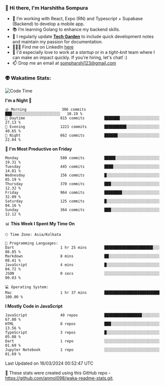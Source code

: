 ### 👋 Hi there, I'm Harshitha Sompura

- 🔧 I’m working with React, Expo (RN) and Typescript + Supabase (Backend) to develop a mobile app.
- 📚 I’m learning Golang to enhance my backend skills.
- 🌾 I regularly update **<u>[Tech Garden](https://tech-garden-hs.vercel.app/)</u>** to include quick development notes and maintain my passion for documentation.
- 👩🏻‍💻 Find me on LinkedIn <u>[here](https://www.linkedin.com/in/harshithasompura/)</u>
- 🐣 I'd especially love to work at a _startup_ or in a _tight-knit_ team where I can make an impact quickly. If you're hiring, let's chat! :)
- 📫 Drop me an email at [sompharshi123@gmail.com](mailto:sompharshi123@gmail.com)

### 👽 Wakatime Stats:
<!--START_SECTION:waka-->
![Code Time](http://img.shields.io/badge/Code%20Time-43%20hrs%204%20mins-blue)

**I'm a Night 🦉** 

```text
🌞 Morning                306 commits         ███░░░░░░░░░░░░░░░░░░░░░░   10.19 % 
🌆 Daytime                815 commits         ███████░░░░░░░░░░░░░░░░░░   27.13 % 
🌃 Evening                1221 commits        ██████████░░░░░░░░░░░░░░░   40.65 % 
🌙 Night                  662 commits         ██████░░░░░░░░░░░░░░░░░░░   22.04 % 
```
📅 **I'm Most Productive on Friday** 

```text
Monday                   580 commits         █████░░░░░░░░░░░░░░░░░░░░   19.31 % 
Tuesday                  445 commits         ████░░░░░░░░░░░░░░░░░░░░░   14.81 % 
Wednesday                156 commits         █░░░░░░░░░░░░░░░░░░░░░░░░   05.19 % 
Thursday                 370 commits         ███░░░░░░░░░░░░░░░░░░░░░░   12.32 % 
Friday                   964 commits         ████████░░░░░░░░░░░░░░░░░   32.09 % 
Saturday                 125 commits         █░░░░░░░░░░░░░░░░░░░░░░░░   04.16 % 
Sunday                   364 commits         ███░░░░░░░░░░░░░░░░░░░░░░   12.12 % 
```


📊 **This Week I Spent My Time On** 

```text
🕑︎ Time Zone: Asia/Kolkata

💬 Programming Languages: 
Dart                     1 hr 25 mins        ██████████████████████░░░   86.85 % 
Markdown                 8 mins              ██░░░░░░░░░░░░░░░░░░░░░░░   08.41 % 
JavaScript               4 mins              █░░░░░░░░░░░░░░░░░░░░░░░░   04.72 % 
JSON                     0 secs              ░░░░░░░░░░░░░░░░░░░░░░░░░   00.03 % 

💻 Operating System: 
Mac                      1 hr 37 mins        █████████████████████████   100.00 % 
```

**I Mostly Code in JavaScript** 

```text
JavaScript               40 repos            █████████████████░░░░░░░░   67.80 % 
HTML                     8 repos             ███░░░░░░░░░░░░░░░░░░░░░░   13.56 % 
TypeScript               3 repos             █░░░░░░░░░░░░░░░░░░░░░░░░   05.08 % 
Dart                     1 repo              ░░░░░░░░░░░░░░░░░░░░░░░░░   01.69 % 
Jupyter Notebook         1 repo              ░░░░░░░░░░░░░░░░░░░░░░░░░   01.69 % 
```




 Last Updated on 16/03/2024 00:52:47 UTC
<!--END_SECTION:waka-->

👀 These stats were created using this GitHub repo - https://github.com/anmol098/waka-readme-stats.git. 
